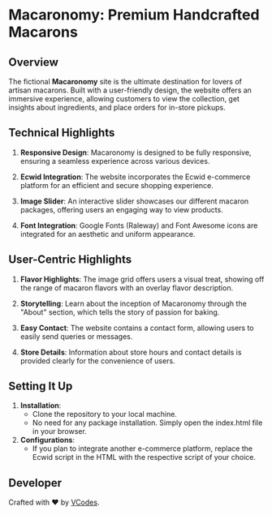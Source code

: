 # Macaronomy: Premium Handcrafted Macarons
## Overview
The fictional **Macaronomy** site is the ultimate destination for lovers of artisan macarons. Built with a user-friendly design, the website offers an immersive experience, allowing customers to view the collection, get insights about ingredients, and place orders for in-store pickups.

## Technical Highlights
1. **Responsive Design**: Macaronomy is designed to be fully responsive, ensuring a seamless experience across various devices.

2. **Ecwid Integration**: The website incorporates the Ecwid e-commerce platform for an efficient and secure shopping experience.

3. **Image Slider**: An interactive slider showcases our different macaron packages, offering users an engaging way to view products.

4. **Font Integration**: Google Fonts (Raleway) and Font Awesome icons are integrated for an aesthetic and uniform appearance.

## User-Centric Highlights
1. **Flavor Highlights**: The image grid offers users a visual treat, showing off the range of macaron flavors with an overlay flavor description.

2. **Storytelling**: Learn about the inception of Macaronomy through the "About" section, which tells the story of passion for baking.

3. **Easy Contact**: The website contains a contact form, allowing users to easily send queries or messages.

4. **Store Details**: Information about store hours and contact details is provided clearly for the convenience of users.

## Setting It Up
1. **Installation**:
    - Clone the repository to your local machine.
    - No need for any package installation. Simply open the index.html file in your browser.
2. **Configurations**:
    - If you plan to integrate another e-commerce platform, replace the Ecwid script in the HTML with the respective script of your choice.

## Developer
Crafted with ❤️ by [VCodes](https://vina.codes).

